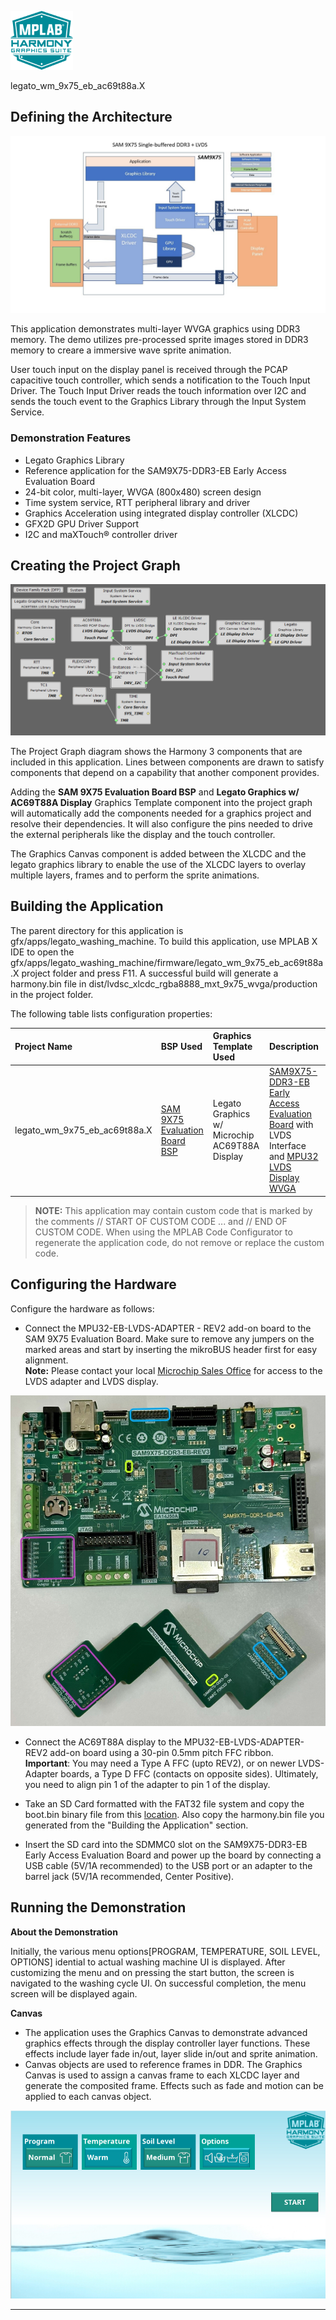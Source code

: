 
![](../../../../images/mhgs.png)

legato_wm_9x75_eb_ac69t88a.X

Defining the Architecture
-------------------------

![](../../../../images/legato_sam9x60_single_buffer_arch.png)

This application demonstrates multi-layer WVGA graphics using DDR3 memory.
The demo utilizes pre-processed sprite images stored in DDR3 memory to creare a immersive wave sprite animation.

User touch input on the display panel is received through the PCAP capacitive touch controller, which sends a notification to the Touch Input Driver. The Touch Input Driver reads the touch information over I2C and sends the touch event to the Graphics Library through the Input System Service.

### Demonstration Features

-   Legato Graphics Library
-   Reference application for the SAM9X75-DDR3-EB Early Access Evaluation Board
-   24-bit color, multi-layer, WVGA (800x480) screen design
-   Time system service, RTT peripheral library and driver
-   Graphics Acceleration using integrated display controller (XLCDC)
-   GFX2D GPU Driver Support
-   I2C and maXTouch® controller driver

Creating the Project Graph
--------------------------

![](../../../../images/sam_9x75_eb_wm_lvds.png)

The Project Graph diagram shows the Harmony 3 components that are included in this application. Lines between components are drawn to satisfy components that depend on a capability that another component provides.

Adding the **SAM 9X75 Evaluation Board BSP** and **Legato Graphics w/ AC69T88A Display** Graphics Template component into the project graph will automatically add the components needed for a graphics project and resolve their dependencies. It will also configure the pins needed to drive the external peripherals like the display and the touch controller.

The Graphics Canvas component is added between the XLCDC and the legato graphics library to enable the use of the XLCDC layers to overlay multiple layers, frames and to perform the sprite animations.

Building the Application
------------------------

The parent directory for this application is gfx/apps/legato\_washing\_machine. To build this application, use MPLAB X IDE to open the gfx/apps/legato\_washing\_machine/firmware/legato\_wm\_9x75\_eb\_ac69t88a.X project folder and press F11.
A successful build will generate a harmony.bin file in dist/lvdsc_xlcdc_rgba8888_mxt_9x75_wvga/production in the project folder.

The following table lists configuration properties:

|Project Name|BSP Used|Graphics Template Used|Description|
|:-----------|:-------|:---------------------|:----------|
|legato\_wm\_9x75\_eb\_ac69t88a.X|[SAM 9X75 Evaluation Board BSP](https://www.microchip.com/en-us/development-tool/EA14J50A) |Legato Graphics w/ Microchip AC69T88A Display|[SAM9X75-DDR3-EB Early Access Evaluation Board](https://www.microchip.com/en-us/development-tool/EA14J50A) with LVDS Interface and [MPU32 LVDS Display WVGA](https://www.microchip.com/)|

> **NOTE:** This application may contain custom code that is marked by the comments // START OF CUSTOM CODE ... and // END OF CUSTOM CODE. When using the MPLAB Code Configurator to regenerate the application code, do not remove or replace the custom code.


Configuring the Hardware
------------------------

Configure the hardware as follows:
-   Connect the MPU32-EB-LVDS-ADAPTER - REV2 add-on board to the SAM 9X75 Evaluation Board. Make sure to remove any jumpers on the marked areas and start by inserting the mikroBUS header first for easy alignment. <br/>**Note:** Please contact your local [Microchip Sales Office](https://www.microchip.com/en-us/about/global-sales-and-distribution) for access to the LVDS adapter and LVDS display.

![](../../../../images/sam_9x75_eb.png)


-   Connect the AC69T88A display to the MPU32-EB-LVDS-ADAPTER-REV2 add-on board using a 30-pin 0.5mm pitch FFC ribbon. <br/> **Important**: You may need a Type A FFC (upto REV2), or on newer LVDS-Adapter boards, a Type D FFC (contacts on opposite sides). Ultimately, you need to align pin 1 of the adapter to pin 1 of the display.

-	Take an SD Card formatted with the FAT32 file system and copy the boot.bin binary file from this [location](./binaries/boot.bin). Also copy the harmony.bin file you generated from the "Building the Application" section.

-   Insert the SD card into the SDMMC0 slot on the SAM9X75-DDR3-EB Early Access Evaluation Board and power up the board by connecting a USB cable (5V/1A recommended) to the USB port or an adapter to the barrel jack (5V/1A recommended, Center Positive).

Running the Demonstration
-------------------------

**About the Demonstration**

Initially, the various menu options[PROGRAM, TEMPERATURE, SOIL LEVEL, OPTIONS] idential to actual washing machine UI is displayed. After customizing the menu and on pressing the start button, the screen is navigated to the washing cycle UI. On successful completion, the menu screen will be displayed again.

**Canvas**

-   The application uses the Graphics Canvas to demonstrate advanced graphics effects through the display controller layer functions. These effects include layer fade in/out, layer slide in/out and sprite animation.
-   Canvas objects are used to reference frames in DDR. The Graphics Canvas is used to assign a canvas frame to each XLCDC layer and generate the composited frame. Effects such as fade and motion can be applied to each canvas object.
   
![](../../../../images/legato_washing_machine.png)


* * * * *
